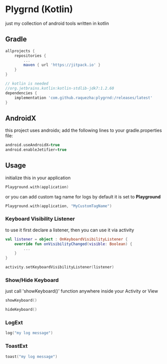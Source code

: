 # Plygrnd (Kotlin)
just my collection of android tools written in kotlin

## Gradle

```groovy
allprojects {
    repositories {
        ...
        maven { url 'https://jitpack.io' }
    }
}
```

```groovy
// kotlin is needed 
//org.jetbrains.kotlin:kotlin-stdlib-jdk7:1.2.60
dependencies {
    implementation 'com.github.raquezha:plygrnd:/releases/latest'
}
```

## AndroidX

this project uses androidx; add the following lines to your gradle.properties file:
```groovy
android.useAndroidX=true
android.enableJetifier=true
```

## Usage

initialize this in your application
```kotlin
Playground.with(application)
```
or you can add custom tag name for logs by default it is set to **Playground**
```kotlin
Playground.with(application, "MyCustomTagName")
```

### Keyboard Visibility Listener

to use it first declare a listener, then you can use it via activity

```kotlin
val listener = object : OnKeyboardVisibilityListener {
    override fun onVisibilityChanged(visible: Boolean) {
        ...
    }
}

activity.setKeyboardVisibilityListener(listener)
```

### Show/Hide Keyboard

just call 'showKeyboard()' function anywhere inside your  Activity or View

```kotlin
showKeyboard()
```

```kotlin
hideKeyboard()
```

### LogExt

```kotlin
log("my log message")
```

### ToastExt

```kotlin
toast("my log message")
```
